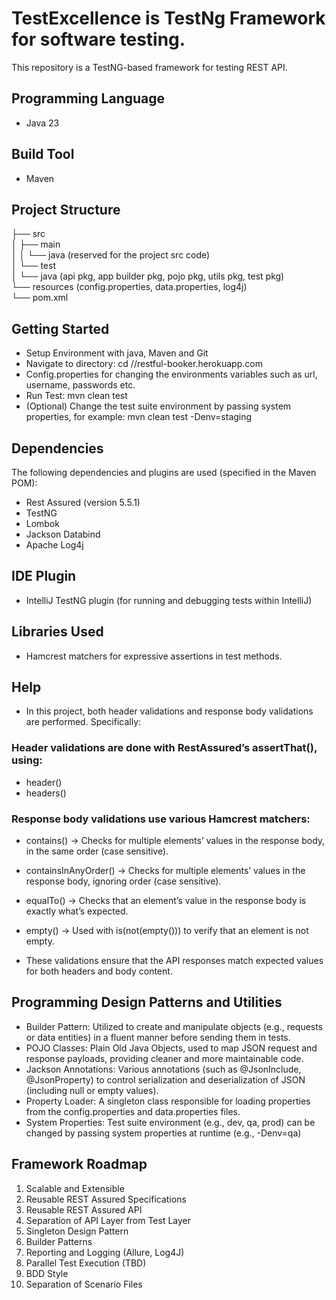 # TestExcellence is TestNg Framework for software testing.

This repository is a TestNG-based framework for testing REST API.

## Programming Language
* Java 23

## Build Tool
* Maven

## Project Structure
├── src<br>
│ ├── main<br>
│ │ └── java (reserved for the project src code)<br>
│ └── test<br>
│ └── java (api pkg, app builder pkg, pojo pkg, utils pkg, test pkg)<br>
└── resources (config.properties, data.properties, log4j)<br>
└── pom.xml<br>

## Getting Started
* Setup Environment with java, Maven and Git
* Navigate to directory: cd //restful-booker.herokuapp.com
* Config.properties for changing the environments variables such as url, username, passwords etc.
* Run Test: mvn clean test
* (Optional) Change the test suite environment by passing system properties, for example:
mvn clean test -Denv=staging

## Dependencies
The following dependencies and plugins are used (specified in the Maven POM):
* Rest Assured (version 5.5.1)
* TestNG
* Lombok
* Jackson Databind
* Apache Log4j

## IDE Plugin
* IntelliJ TestNG plugin (for running and debugging tests within IntelliJ)

## Libraries Used
* Hamcrest matchers for expressive assertions in test methods.

## Help
* In this project, both header validations and response body validations are performed. Specifically:

### Header validations are done with RestAssured’s assertThat(), using:
* header()
* headers()

### Response body validations use various Hamcrest matchers:
* contains() → Checks for multiple elements’ values in the response body, in the same order (case sensitive).
* containsInAnyOrder() → Checks for multiple elements’ values in the response body, ignoring order (case sensitive).
* equalTo() → Checks that an element’s value in the response body is exactly what’s expected.
* empty() → Used with is(not(empty())) to verify that an element is not empty.

* These validations ensure that the API responses match expected values for both headers and body content.

## Programming Design Patterns and Utilities
* Builder Pattern: Utilized to create and manipulate objects (e.g., requests or data entities) in a fluent manner before sending them in tests.
* POJO Classes: Plain Old Java Objects, used to map JSON request and response payloads, providing cleaner and more maintainable code.
* Jackson Annotations: Various annotations (such as @JsonInclude, @JsonProperty) to control serialization and deserialization of JSON (including null or empty values).
* Property Loader: A singleton class responsible for loading properties from the config.properties and data.properties files.
* System Properties: Test suite environment (e.g., dev, qa, prod) can be changed by passing system properties at runtime (e.g., -Denv=qa)

## Framework Roadmap
1. Scalable and Extensible
2. Reusable REST Assured Specifications
3. Reusable REST Assured API
4. Separation of API Layer from Test Layer
5. Singleton Design Pattern
6. Builder Patterns
7. Reporting and Logging (Allure, Log4J)
8. Parallel Test Execution (TBD)
9. BDD Style
10. Separation of Scenario Files
